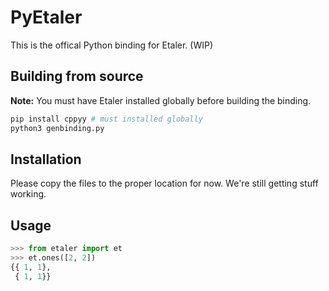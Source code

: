 # PyEtaler

This is the offical Python binding for Etaler. (WIP)

## Building from source

**Note:** You must have Etaler installed globally before building the binding.
```python
pip install cppyy # must installed globally
python3 genbinding.py
```

## Installation
Please copy the files to the proper location for now. We're still getting stuff working.

## Usage

```python
>>> from etaler import et
>>> et.ones([2, 2])
{{ 1, 1}, 
 { 1, 1}}
```
